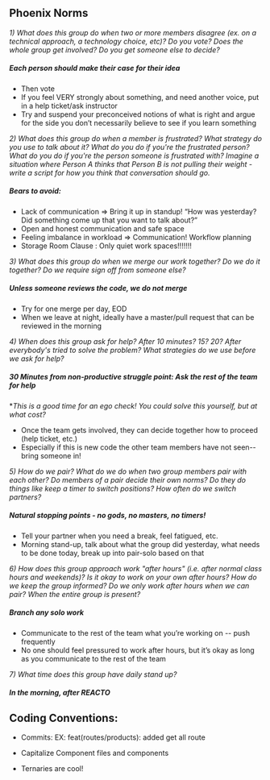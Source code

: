 ## Phoenix Norms

_1) What does this group do when two or more members disagree (ex. on a technical approach, a technology choice, etc)?
Do you vote? Does the whole group get involved? Do you get someone else to decide?_

##### Each person should make their case for their idea
- Then vote
- If you feel VERY strongly about something, and need another voice, put in a help ticket/ask instructor
- Try and suspend your preconceived notions of what is right and argue for the side you don’t necessarily believe to see if you learn something

_2) What does this group do when a member is frustrated?
What strategy do you use to talk about it? What do you do if you're the frustrated person? What do you do if you're the person someone is frustrated with? Imagine a situation where Person A thinks that Person B is not pulling their weight - write a script for how you think that conversation should go._

##### Bears to avoid:
- Lack of communication => Bring it up in standup! “How was yesterday? Did something come up that you want to talk about?”
- Open and honest communication and safe space
- Feeling imbalance in workload => Communication! Workflow planning
- Storage Room Clause : Only quiet work spaces!!!!!!!

_3) What does this group do when we merge our work together?
Do we do it together? Do we require sign off from someone else?_
##### Unless someone reviews the code, we do not merge
- Try for one merge per day, EOD
- When we leave at night, ideally have a master/pull request that can be reviewed in the morning 


_4) When does this group ask for help?
After 10 minutes? 15? 20? After everybody's tried to solve the problem? What strategies do we use before we ask for help?_
##### 30 Minutes from non-productive struggle point: Ask the rest of the team for help 
**This is a good time for an ego check! You could solve this yourself, but at what cost?* 
- Once the team gets involved, they can decide together how to proceed (help ticket, etc.) 
- Especially if this is new code the other team members have not seen--bring someone in! 


_5) How do we pair? What do we do when two group members pair with each other?
Do members of a pair decide their own norms? Do they do things like keep a timer to switch positions? How often do we switch partners?_
##### Natural stopping points - no gods, no masters, no timers! 
- Tell your partner when you need a break, feel fatigued, etc. 
- Morning stand-up, talk about what the group did yesterday, what needs to be done today, break up into pair-solo based on that

_6) How does this group approach work "after hours" (i.e. after normal class hours and weekends)?
Is it okay to work on your own after hours? How do we keep the group informed? Do we only work after hours when we can pair? When the entire group is present?_
##### Branch any solo work
- Communicate to the rest of the team what you’re working on -- push frequently
- No one should feel pressured to work after hours, but it’s okay as long as you communicate to the rest of the team

_7) What time does this group have daily stand up?_
##### In the morning, after REACTO


## Coding Conventions: 

- Commits:
EX: feat(routes/products): added get all route


- Capitalize Component files and components
- Ternaries are cool!

